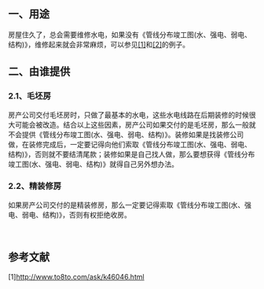 ## **一、用途**
房屋住久了，总会需要维修水电，如果没有《管线分布竣工图(水、强电、弱电、结构)》，维修起来就会非常麻烦，可以参见[[1]](http://e.chengdu.cn/html/2014-01/04/content_448494.htm)和[[2]](http://paper.people.com.cn/scb/html/2008-03/05/content_46695605.htm)的例子。

## **二、由谁提供**
### **2.1、毛坯房**
房产公司交付毛坯房时，只做了最基本的水电，这些水电线路在后期装修的时候很大可能会被改造。结合以上这些因素，房产公司如果交付的是毛坯房，那么一般就不会提供《管线分布竣工图(水、强电、弱电、结构)》。装修如果是找装修公司做，在装修完成后，一定要记得向他们索取《管线分布竣工图(水、强电、弱电、结构)》，否则就不要结清尾款；装修如果是自己找人做，那么要想获得《管线分布竣工图(水、强电、弱电、结构)》就得自己另外想办法。
### **2.2、精装修房**
如果房产公司交付的是精装修房，那么一定要记得索取《管线分布竣工图(水、强电、弱电、结构)》，否则有权拒绝收房。

<br/>

## **参考文献**
[1]http://www.to8to.com/ask/k46046.html
